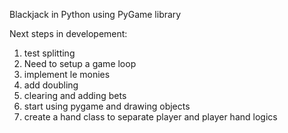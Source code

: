 Blackjack in Python using PyGame library


Next steps in developement:
1. test splitting
2. Need to setup a game loop
3. implement le monies
4. add doubling
5. clearing and adding bets
6. start using pygame and drawing objects
7. create a hand class to separate player and player hand logics